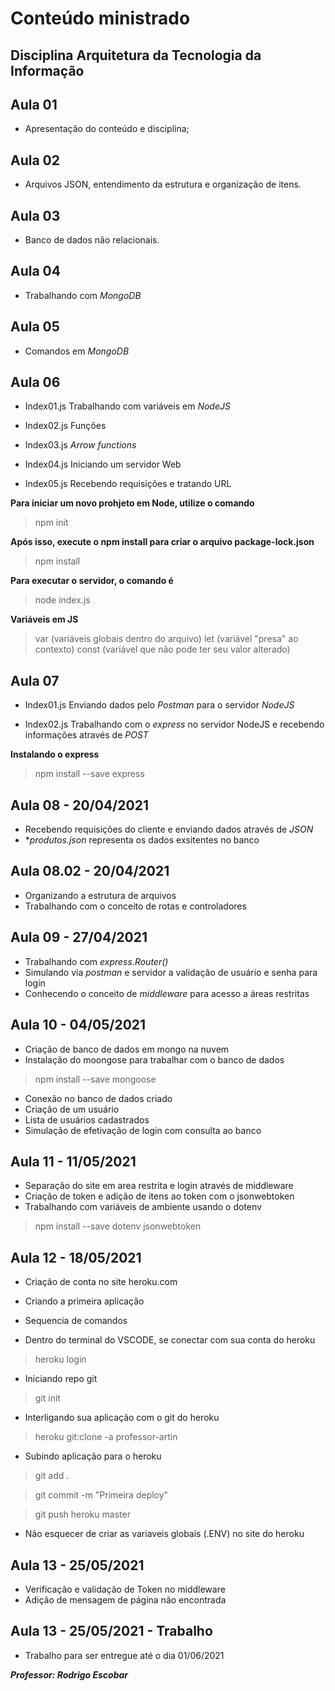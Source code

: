 # Conteúdo ministrado
## Disciplina Arquitetura da Tecnologia da Informação

## Aula 01
- Apresentação do conteúdo e disciplina;

## Aula 02
- Arquivos JSON, entendimento da estrutura e organização de itens.

## Aula 03
- Banco de dados não relacionais.

## Aula 04 
- Trabalhando com _MongoDB_

## Aula 05
- Comandos em _MongoDB_

## Aula 06
- Index01.js
Trabalhando com variáveis em _NodeJS_

- Index02.js
Funções

- Index03.js
_Arrow functions_

- Index04.js
Iniciando um servidor Web

- Index05.js
Recebendo requisições e tratando URL

**Para iniciar um novo prohjeto em Node, utilize o comando**
> npm init

**Após isso, execute o npm install para criar o arquivo package-lock.json**
> npm install

**Para executar o servidor, o comando é**
> node index.js

**Variáveis em JS**
> var (variáveis globais dentro do arquivo)
> let (variável "presa" ao contexto)
> const (variável que não pode ter seu valor alterado)


## Aula 07
- Index01.js
Enviando dados pelo _Postman_ para o servidor _NodeJS_

- Index02.js
Trabalhando com o _express_ no servidor NodeJS e recebendo informações através de _POST_

**Instalando o express**
> npm install --save express

## Aula 08 - 20/04/2021
- Recebendo requisições do cliente e enviando dados através de _JSON_
- *_produtos.json_ representa os dados exsitentes no banco

## Aula 08.02 - 20/04/2021
- Organizando a estrutura de arquivos
- Trabalhando com o conceito de rotas e controladores

## Aula 09 - 27/04/2021
- Trabalhando com _express.Router()_
- Simulando via _postman_ e servidor a validação de usuário e senha para login
- Conhecendo o conceito de _middleware_ para acesso a áreas restritas

## Aula 10 - 04/05/2021
- Criação de banco de dados em mongo na nuvem 
- Instalação do moongose para trabalhar com o banco de dados
> npm install --save mongoose

- Conexão no banco de dados criado
- Criação de um usuário
- Lista de usuários cadastrados
- Simulação de efetivação de login com consulta ao banco

## Aula 11 - 11/05/2021
- Separação do site em area restrita e login através de middleware
- Criação de token e adição de itens ao token com o jsonwebtoken
- Trabalhando com variáveis de ambiente usando o dotenv
> npm install --save dotenv jsonwebtoken

## Aula 12 - 18/05/2021
- Criação de conta no site heroku.com
- Criando a primeira aplicação
- Sequencia de comandos

- Dentro do terminal do VSCODE, se conectar com sua conta do heroku
> heroku login
- Iniciando repo git
> git init
- Interligando sua aplicação com o git do heroku
> heroku git:clone -a professor-artin
- Subindo aplicação para o heroku
> git add .

> git commit -m "Primeira deploy"

> git push heroku master

- Não esquecer de criar as variaveis globais (.ENV) no site do heroku

## Aula 13 - 25/05/2021
- Verificação e validação de Token no middleware
- Adição de mensagem de página não encontrada

## Aula 13 - 25/05/2021 - Trabalho
- Trabalho para ser entregue até o dia 01/06/2021

***Professor: Rodrigo Escobar***